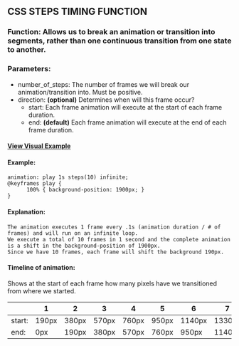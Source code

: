 ## CSS STEPS TIMING FUNCTION
### Function: Allows us to break an animation or transition into segments, rather than one continuous transition from one state to another. 
### Parameters: 
  + number_of_steps: The number of frames we will break our animation/transition into. Must be positive.
  + direction: **(optional)** Determines when will this frame occur?
    + start: Each frame animation will execute at the start of each frame duration.
    + end: **(default)** Each frame animation will execute at the end of each frame duration.

#### [View Visual Example][1]

#### Example: 
    animation: play 1s steps(10) infinite;
    @keyframes play {
	      100% { background-position: 1900px; }
    }
    
#### Explanation:
    The animation executes 1 frame every .1s (animation duration / # of frames) and will run on an infinite loop.
    We execute a total of 10 frames in 1 second and the complete animation is a shift in the background-position of 1900px.
    Since we have 10 frames, each frame will shift the background 190px.
    
#### Timeline of animation: 
Shows at the start of each frame how many pixels have we transitioned from where we started.
    
|        | 1      | 2      | 3      | 4      | 5      | 6      | 7      | 8      | 9      | 10     |
| ------ | ------ | ------ | ------ | ------ | ------ | ------ | ------ | ------ | ------ | ------ |
| start: | 190px  | 380px  | 570px  | 760px  | 950px  | 1140px | 1330px | 1520px | 1710px | 1900px |
| end:   | 0px    | 190px  | 380px  | 570px  | 760px  | 950px  | 1140px | 1330px | 1520px | 1710px |

[1]: https://codepen.io/Guilh/pen/yldGp
